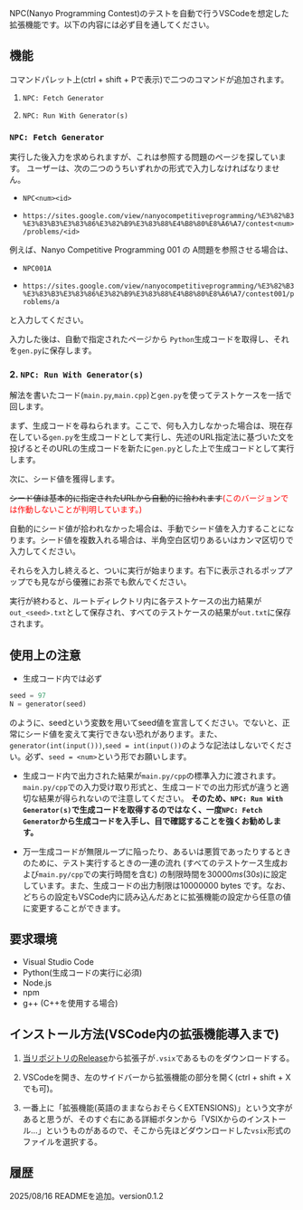 NPC(Nanyo Programming Contest)のテストを自動で行うVSCodeを想定した拡張機能です。以下の内容には必ず目を通してください。

## 機能

コマンドパレット上(ctrl + shift + Pで表示)で二つのコマンドが追加されます。

1. `NPC: Fetch Generator`

2. `NPC: Run With Generator(s)`

### `NPC: Fetch Generator`
実行した後入力を求められますが、これは参照する問題のページを探しています。
ユーザーは、次の二つのうちいずれかの形式で入力しなければなりません。

- `NPC<num><id>`

- `https://sites.google.com/view/nanyocompetitiveprogramming/%E3%82%B3%E3%83%B3%E3%83%86%E3%82%B9%E3%83%88%E4%B8%80%E8%A6%A7/contest<num>/problems/<id>`

例えば、Nanyo Competitive Programming 001 の A問題を参照させる場合は、

- `NPC001A`

- `https://sites.google.com/view/nanyocompetitiveprogramming/%E3%82%B3%E3%83%B3%E3%83%86%E3%82%B9%E3%83%88%E4%B8%80%E8%A6%A7/contest001/problems/a`

と入力してください。

入力した後は、自動で指定されたページから `Python`生成コードを取得し、それを`gen.py`に保存します。

### 2. `NPC: Run With Generator(s)`

解法を書いたコード(`main.py`,`main.cpp`)と`gen.py`を使ってテストケースを一括で回します。

まず、生成コードを尋ねられます。ここで、何も入力しなかった場合は、現在存在している`gen.py`を生成コードとして実行し、先述のURL指定法に基づいた文を投げるとそのURLの生成コードを新たに`gen.py`とした上で生成コードとして実行します。

次に、シード値を獲得します。

~~シード値は基本的に指定されたURLから自動的に拾われます~~<font color = red>(このバージョンでは作動しないことが判明しています。)</font>

自動的にシード値が拾われなかった場合は、手動でシード値を入力することになります。シード値を複数入れる場合は、半角空白区切りあるいはカンマ区切りで入力してください。

それらを入力し終えると、ついに実行が始まります。右下に表示されるポップアップでも見ながら優雅にお茶でも飲んでください。


実行が終わると、ルートディレクトリ内に各テストケースの出力結果が`out_<seed>.txt`として保存され、すべてのテストケースの結果が`out.txt`に保存されます。


## 使用上の注意
- 生成コード内では必ず 
```py
seed = 97
N = generator(seed)
```
のように、seedという変数を用いてseed値を宣言してください。でないと、正常にシード値を変えて実行できない恐れがあります。また、`generator(int(input()))`,`seed = int(input())`のような記法はしないでください。必ず、`seed = <num>`という形でお願いします。

- 生成コード内で出力された結果が`main.py/cpp`の標準入力に渡されます。`main.py/cpp`での入力受け取り形式と、生成コードでの出力形式が違うと適切な結果が得られないので注意してください。
**そのため、`NPC: Run With Generator(s)`で生成コードを取得するのではなく、一度`NPC: Fetch Generator`から生成コードを入手し、目で確認することを強くお勧めします。**

- 万一生成コードが無限ループに陥ったり、あるいは悪質であったりするときのために、テスト実行するときの一連の流れ (すべてのテストケース生成および`main.py/cpp`での実行時間を含む) の制限時間を$30000ms(30s)$に設定しています。また、生成コードの出力制限は$10000000$ bytes です。なお、どちらの設定もVSCode内に読み込んだあとに拡張機能の設定から任意の値に変更することができます。

## 要求環境

- Visual Studio Code
- Python(生成コードの実行に必須)
- Node.js
- npm
- g++ (C++を使用する場合)

## インストール方法(VSCode内の拡張機能導入まで)

1. [当リポジトリのRelease](https://github.com/katsuta1104/vscode-npc-gen-runner/releases/tag/run-gen)から拡張子が`.vsix`であるものをダウンロードする。

2. VSCodeを開き、左のサイドバーから拡張機能の部分を開く(ctrl + shift + X でも可)。

3. 一番上に「拡張機能(英語のままならおそらくEXTENSIONS)」という文字があると思うが、そのすぐ右にある詳細ボタンから「VSIXからのインストール...」というものがあるので、そこから先ほどダウンロードした`vsix`形式のファイルを選択する。


## 履歴
2025/08/16 READMEを追加。version0.1.2